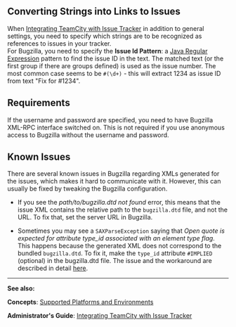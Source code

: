 [//]: # (title: Bugzilla)
[//]: # (auxiliary-id: Bugzilla)
## Converting Strings into Links to Issues


When [Integrating TeamCity with Issue Tracker](integrating-teamcity-with-issue-tracker.md) in addition to general settings, you need to specify which strings are to be recognized as references to issues in your tracker.   
For Bugzilla, you need to specify the __Issue Id Pattern__: a [Java Regular Expression](http://java.sun.com/j2se/1.5.0/docs/api/java/util/regex/Pattern.html) pattern to find the issue ID in the text. The matched text (or the first group if there are groups defined) is used as the issue number.  The most common case seems to be `#(\d+)` \- this will extract 1234 as issue ID from text "Fix for #1234".



## Requirements



If the username and password are specified, you need to have Bugzilla XML\-RPC interface switched on. This is not required if you use anonymous access to Bugzilla without the username and password.




## Known Issues



There are several known issues in Bugzilla regarding XMLs generated for the issues, which makes it hard to communicate with it. However, this can usually be fixed by tweaking the Bugzilla configuration.

	
* If you see the _path/to/bugzilla.dtd not found_ error, this means that the issue XML contains the relative path to the `bugzilla.dtd` file, and not the URL. To fix that, set the server URL in Bugzilla.
	
* Sometimes you may see a `SAXParseException` saying that _Open quote is expected for attribute type\_id associated with an element type flag_. This happens because the generated XML does not correspond to the bundled `bugzilla.dtd`. To fix it, make the `type_id` attribute `#IMPLIED` (optional) in the bugzilla.dtd file. The issue and the workaround are described in detail [here](http://jake.murzy.com/post/2661770569/errors-while-performing-validation-against-bugzilla-dtd).





 __  __

__See also:__

__Concepts__: [Supported Platforms and Environments](supported-platforms-and-environments.md)

__Administrator's Guide__: [Integrating TeamCity with Issue Tracker](integrating-teamcity-with-issue-tracker.md)
